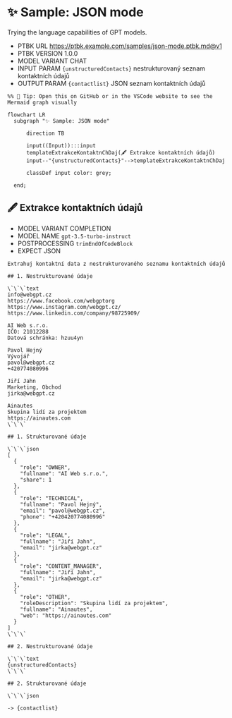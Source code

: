 # ✨ Sample: JSON mode

Trying the language capabilities of GPT models.

-   PTBK URL https://ptbk.example.com/samples/json-mode.ptbk.md@v1
-   PTBK VERSION 1.0.0
-   MODEL VARIANT CHAT
-   INPUT  PARAM `{unstructuredContacts}` nestrukturovaný seznam kontaktních údajů
-   OUTPUT PARAM `{contactlist}` JSON seznam kontaktních údajů

<!--Graph-->
<!-- ⚠️ WARNING: This section was auto-generated -->

```mermaid
%% 🔮 Tip: Open this on GitHub or in the VSCode website to see the Mermaid graph visually

flowchart LR
  subgraph "✨ Sample: JSON mode"

      direction TB

      input((Input)):::input
      templateExtrakceKontaktnChDaj(🖋 Extrakce kontaktních údajů)
      input--"{unstructuredContacts}"-->templateExtrakceKontaktnChDaj

      classDef input color: grey;

  end;
```

<!--/Graph-->

## 🖋 Extrakce kontaktních údajů

-   MODEL VARIANT COMPLETION
-   MODEL NAME `gpt-3.5-turbo-instruct`
-   POSTPROCESSING `trimEndOfCodeBlock`
-   EXPECT JSON

```
Extrahuj kontaktní data z nestrukturovaného seznamu kontaktních údajů

## 1. Nestrukturované údaje

\`\`\`text
info@webgpt.cz
https://www.facebook.com/webgptorg
https://www.instagram.com/webgpt.cz/
https://www.linkedin.com/company/98725909/

AI Web s.r.o.
IČO: 21012288
Datová schránka: hzuu4yn

Pavol Hejný
Vývojář
pavol@webgpt.cz
+420774080996

Jiří Jahn
Marketing, Obchod
jirka@webgpt.cz

Ainautes
Skupina lidí za projektem
https://ainautes.com
\`\`\`

## 1. Strukturované údaje

\`\`\`json
[
  {
    "role": "OWNER",
    "fullname": "AI Web s.r.o.",
    "share": 1
  },
  {
    "role": "TECHNICAL",
    "fullname": "Pavol Hejný",
    "email": "pavol@webgpt.cz",
    "phone": "+420420774080996"
  },
  {
    "role": "LEGAL",
    "fullname": "Jiří Jahn",
    "email": "jirka@webgpt.cz"
  },
  {
    "role": "CONTENT_MANAGER",
    "fullname": "Jiří Jahn",
    "email": "jirka@webgpt.cz"
  },
  {
    "role": "OTHER",
    "roleDescription": "Skupina lidí za projektem",
    "fullname": "Ainautes",
    "web": "https://ainautes.com"
  }
]
\`\`\`

## 2. Nestrukturované údaje

\`\`\`text
{unstructuredContacts}
\`\`\`

## 2. Strukturované údaje

\`\`\`json
```

`-> {contactlist}`
